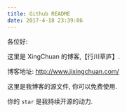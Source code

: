 ```yaml
---
title: Github README
date: 2017-4-18 23:39:06
---
```


各位好:

这里是 XingChuan 的博客,【行川草庐】.

博客地址: http://www.jixingchuan.com/

这里是我博客的源文件, 你可以免费使用.

你的 `star` 是我持续开源的动力.

